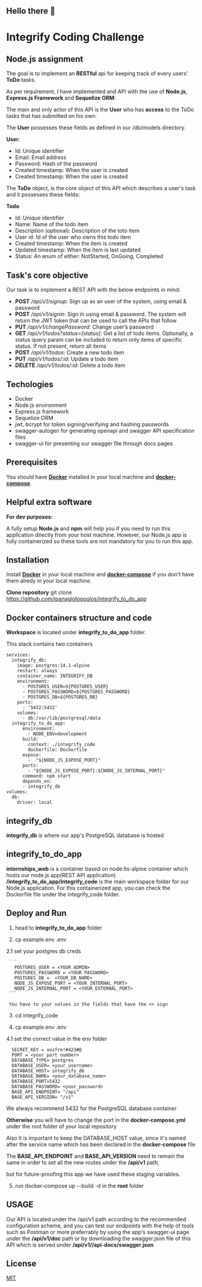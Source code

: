## **Hello there 👋**

# Integrify Coding Challenge 
## Node.js assignment

The goal is to implement an **RESTful** api for keeping track of every users' **ToDo** tasks.

As per requirement, I have implemented and API with the use of **Node.js**, **Express.js Framework** and **Sequelize ORM**:

The main and only actor of this API is the **User** who has **access** to the ToDo tasks that has submitted on his own.

The **User** possesses these fields as defined in our /db/models directory.

**User**:

- Id: Unique identifier
- Email: Email address
- Password: Hash of the password
- Created timestamp: When the user is created
- Created timestamp: When the user is created

The **ToDo** object, is the core object of this API which describes a user's task and it possesses these fields:

**Todo**

- Id: Unique identifier
- Name: Name of the todo item
- Description (optional): Description of the toto item
- User id: Id of the user who owns this todo item
- Created timestamp: When the item is created
- Updated timestamp: When the item is last updated
- Status: An enum of either: NotStarted, OnGoing, Completed

## Task's core objective
Our task is to implement a REST API with the below endpoints in mind:

- **POST** */api/v1/signup*: Sign up as an user of the system, using email & password
- **POST** */api/v1/signin*: Sign in using email & password. The system will return the JWT token that can be used to call the APIs that follow
- **PUT** */api/v1/changePassword*: Change user’s password
- **GET** */api/v1/todos?status=[status]*: Get a list of todo items. Optionally, a status query param can be included to return only items of specific status. If not present, return all items
- **POST** */api/v1/todos*: Create a new todo item
- **PUT** */api/v1/todos/:id*: Update a todo item
- **DELETE** */api/v1/todos/:id*: Delete a todo item



## Techologies

- Docker
- Node.js environment
- Express.js framework
- Sequelize ORM
- jwt, bcrypt for token signing/verifying and hashing passwords
- swagger-autogen for generating openapi and swagger API specification files
- swagger-ui for presenting our swagger file through docs pages



## Prerequisites
You should have [**Docker**](https://docker.io)  installed in your local machine and [**docker-compose**](https://docs.docker.com/compose/).

## Helpful extra software
**For dev purposes:**

A fully setup **Node.js** and **npm**  will help you if you need to run this application directly from your host machine.
However, our Node.js app is fully containerized so these tools are not mandatory for you to run this app.

## Installation

Install  [**Docker**](https://docker.io) in your local machine and [**docker-compose**](https://docs.docker.com/compose/) if you don't have them alredy in your local machine.

**Clone repository**
git clone https://github.com/ipanagiotopoulos/integrify_to_do_app


## Docker containers structure and code

**Workspace** is located under **integrify_to_do_app** folder.

This stack contains two containers

```version: '3.8'
services:
  integrify_db:
    image: postgres:14.1-alpine
    restart: always
    container_name: INTEGRIFY_DB
    environment:
      - POSTGRES_USER=${POSTGRES_USER}
      - POSTGRES_PASSWORD=${POSTGRES_PASSWORD}
      - POSTGRES_DB=${POSTGRES_DB}
    ports:
      - '5432:5432'
    volumes:
      - db:/var/lib/postgresql/data
  integrify_to_do_app:
      environment:
        - NODE_ENV=development
      build:
        context: ./integrify_code
        dockerfile: Dockerfile
      expose:
        -  "${NODE_JS_EXPOSE_PORT}"
      ports:
        - "${NODE_JS_EXPOSE_PORT}:${NODE_JS_INTERNAL_PORT}"
      command: npm start
      depends_on:
      - integrify_db
volumes:
  db:
    driver: local
```

## integrify_db 
**integrify_db** is where our app's PostgreSQL database is hosted

## integrify_to_do_app 
**internships_web** is a container based on node:lts-alpine container which hosts our node.js app(REST API application)
**/integrify_to_do_app/integrify_code** is the main workspace folder for our Node.js application.
For this containerized app, you can check the Dockerfile file under the integrify_code folder.
 


## Deploy and Run 
 
 
 1. head to **integrify_to_do_app** folder

 2. cp example.env .env

 
  2.1 set your postgres db creds
  
     ```
       POSTGRES_USER = <YOUR ADMIN>
       POSTGRES_PASSWORD = <YOUR PASSWORD>
       POSTGRES_DB =  <YOUR_DB_NAME>
       NODE_JS_EXPOSE_PORT = <YOUR_INTERNAL_PORT>
       NODE_JS_INTERNAL_PORT = <YOUR_EXTERNAL_PORT>
     ``` 
     
     You have to your values in the fields that have the <> sign
    

 3. cd integrify_code
  
 4. cp example.env .env
  
   4.1 set the correct value in the env folder
   
   ```
     SECRET_KEY = xozfre!#423#@
     PORT = <your port number>
     DATABASE_TYPE= postgres
     DATABASE_USER= <your_username>
     DATABASE_HOST= integrify_db
     DATABASE_NAME= <your_database_name> 
     DATABASE_PORT=5432
     DATABASE_PASSWORD= <your_password>
     BASE_API_ENDPOINT= "/api"
     BASE_API_VERSION= "/v1"
   ``` 
     
   We always recommend 5432 for the PostgreSQL database container 
  
   **Otherwise** you will have to change the port in the **docker-compose.yml** under the root folder of your local repository
     
   Also it is important to keep the  DATABASE_HOST value, since it's named after the service name which has been declared in the **docker-compose** file
   
   The **BASE_API_ENDPOINT** and **BASE_API_VERSION** need to remain the same in order to set all the new routes under the **/api/v1** path,
   
   but for future-proofing this app we have used these staging variables.

 5. run docker-compose up --build -d in the **root** folder


## USAGE

  Our API is located under the /api/v1 path according to the  recommended configuration scheme, and you can test our endpoints with the help of tools such
  as Postman or more preferrably by using the app's swagger-ui page under the **/api/v1/doc** path or by downloading the swagger.json file of this API which is
  served under **/api/v1//api-docs/swagger.json**

## License
[MIT](https://choosealicense.com/licenses/mit/)










 
